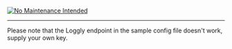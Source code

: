 [![No Maintenance Intended](http://unmaintained.tech/badge.svg)](http://unmaintained.tech/)

----

Please note that the Loggly endpoint in the sample config file doesn't work, supply your own key.
